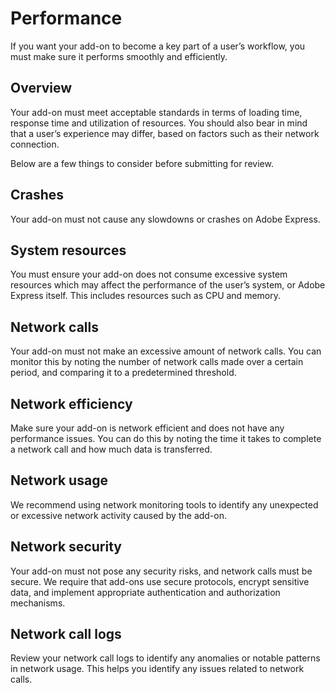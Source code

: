 # Performance

If you want your add-on to become a key part of a user’s workflow, you must make sure it performs smoothly and efficiently.

## Overview

Your add-on must meet acceptable standards in terms of loading time, response time and utilization of resources. You should also bear in mind that a user’s experience may differ, based on factors such as their network connection.

Below are a few things to consider before submitting for review.

## Crashes

Your add-on must not cause any slowdowns or crashes on Adobe Express.

## System resources

You must ensure your add-on does not consume excessive system resources which may affect the performance of the user’s system, or Adobe Express itself. This includes resources such as CPU and memory.

## Network calls

Your add-on must not make an excessive amount of network calls. You can monitor this by noting the number of network calls made over a certain period, and comparing it to a predetermined threshold.

## Network efficiency

Make sure your add-on is network efficient and does not have any performance issues. You can do this by noting the time it takes to complete a network call and how much data is transferred.

## Network usage

We recommend using network monitoring tools to identify any unexpected or excessive network activity caused by the add-on.

## Network security

Your add-on must not pose any security risks, and network calls must be secure. We require that add-ons use secure protocols, encrypt sensitive data, and implement appropriate authentication and authorization mechanisms.

## Network call logs

Review your network call logs to identify any anomalies or notable patterns in network usage. This helps you identify any issues related to network calls.
